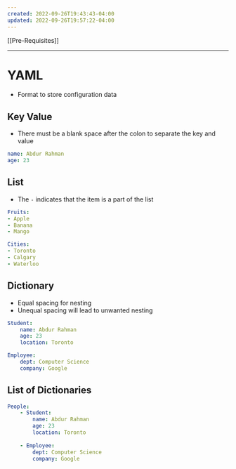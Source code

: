 ```yaml
---
created: 2022-09-26T19:43:43-04:00
updated: 2022-09-26T19:57:22-04:00
---
```

[[Pre-Requisites]]

---
# YAML
- Format to store configuration data

## Key Value
- There must be a  blank space after the colon to separate the key and value
```yaml
name: Abdur Rahman
age: 23
```

## List
- The `-` indicates that the item is a part of the list
```yaml
Fruits:
- Apple
- Banana
- Mango

Cities:
- Toronto
- Calgary
- Waterloo
```

## Dictionary
- Equal spacing for nesting
- Unequal spacing will lead to unwanted nesting
```yaml
Student:
	name: Abdur Rahman
	age: 23
	location: Toronto

Employee:
	dept: Computer Science
	company: Google
```

## List of Dictionaries
```yaml
People:
	- Student:
		name: Abdur Rahman
		age: 23
		location: Toronto
	
	- Employee:
		dept: Computer Science
		company: Google
```